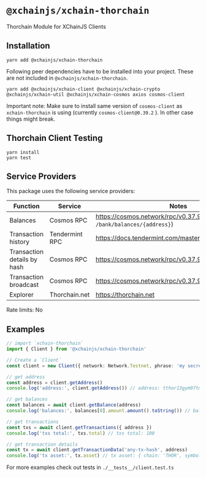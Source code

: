 # `@xchainjs/xchain-thorchain`

Thorchain Module for XChainJS Clients

## Installation

```
yarn add @xchainjs/xchain-thorchain
```

Following peer dependencies have to be installed into your project. These are not included in `@xchainjs/xchain-thorchain`.

```
yarn add @xchainjs/xchain-client @xchainjs/xchain-crypto @xchainjs/xchain-util @xchainjs/xchain-cosmos axios cosmos-client
```

Important note: Make sure to install same version of `cosmos-client` as `xchain-thorchain` is using (currently `cosmos-client@0.39.2` ). In other case things might break.

## Thorchain Client Testing

```
yarn install
yarn test
```

## Service Providers

This package uses the following service providers:

| Function                    | Service        | Notes                                                               |
| --------------------------- | -------------- | ------------------------------------------------------------------- |
| Balances                    | Cosmos RPC     | https://cosmos.network/rpc/v0.37.9 (`GET /bank/balances/{address}`) |
| Transaction history         | Tendermint RPC | https://docs.tendermint.com/master/rpc/#/Info/tx_search             |
| Transaction details by hash | Cosmos RPC     | https://cosmos.network/rpc/v0.37.9 (`GET /txs/{hash}`)              |
| Transaction broadcast       | Cosmos RPC     | https://cosmos.network/rpc/v0.37.9 (`POST /txs`)                    |
| Explorer                    | Thorchain.net  | https://thorchain.net                                               |

Rate limits: No

## Examples

```ts
// import `xchain-thorchain`
import { Client } from '@xchainjs/xchain-thorchain'

// Create a `Client`
const client = new Client({ network: Network.Testnet, phrase: 'my secret phrase' })

// get address
const address = client.getAddress()
console.log('address:', client.getAddress()) // address: tthor13gym97tmw3axj3hpewdggy2cr288d3qffr8skg

// get balances
const balances = await client.getBalance(address)
console.log('balances:', balances[0].amount.amount().toString()) // balance: 6968080395099

// get transactions
const txs = await client.getTransactions({ address })
console.log('txs total:', txs.total) // txs total: 100

// get transaction details
const tx = await client.getTransactionData('any-tx-hash', address)
console.log('tx asset:', tx.asset) // tx asset: { chain: 'THOR', symbol: 'RUNE', ticker: 'RUNE' }
```

For more examples check out tests in `./__tests__/client.test.ts`
